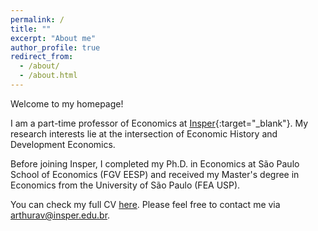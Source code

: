 ```yaml
---
permalink: /
title: ""
excerpt: "About me"
author_profile: true
redirect_from: 
  - /about/
  - /about.html
---
```


Welcome to my homepage!<br>

I am a part-time professor of Economics at [Insper](https://www.insper.edu.br){:target="_blank"}. My research interests lie at the intersection of Economic History and Development Economics.

Before joining Insper, I completed my Ph.D. in Economics at São Paulo School of Economics (FGV EESP) and received my Master's degree in Economics from the University of São Paulo (FEA USP).

You can check my full CV [here](/files/cv_arthurviaro.pdf). Please feel free to contact me via <arthurav@insper.edu.br>. 

<!---
Site-wide configuration
------
The main configuration file for the site is in the base directory in [_config.yml](https://github.com/academicpages/academicpages.github.io/blob/master/_config.yml), which defines the content in the sidebars and other site-wide features. You will need to replace the default variables with ones about yourself and your site's github repository. The configuration file for the top menu is in [_data/navigation.yml](https://github.com/academicpages/academicpages.github.io/blob/master/_data/navigation.yml). For example, if you don't have a portfolio or blog posts, you can remove those items from that navigation.yml file to remove them from the header. 


How to edit your site's GitHub repository
------
Many people use a git client to create files on their local computer and then push them to GitHub's servers. If you are not familiar with git, you can directly edit # these configuration and markdown files directly in the github.com interface. Navigate to a file (like [this one](https://github.com/academicpages/academicpages.github.io/blob/master/_talks/2012-03-01-talk-1.md) and click the pencil icon in the top right of the content preview (to the right of the "Raw | Blame | History" buttons). # You can delete a file by clicking the trashcan icon to the right of the pencil icon. You can also create new files or upload files by navigating to a directory and # clicking the "Create new file" or "Upload files" buttons. 

Example: editing a markdown file for a talk
![Editing a markdown file for a talk](/images/editing-talk.png)
--->

